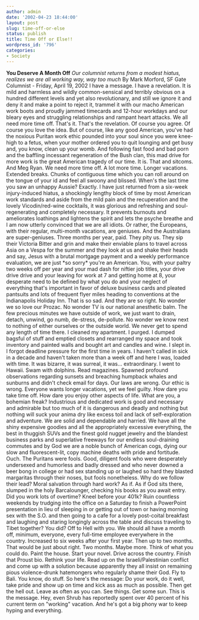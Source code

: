 ```yaml
---
author: admin
date: '2002-04-23 18:44:00'
layout: post
slug: time-off-or-else
status: publish
title: Time Off or Else!!
wordpress_id: '796'
categories:
- Society
---
```


**You Deserve A Month Off** *Our columnist returns from a modest hiatus,
realizes we are all working way, way too much* By Mark Morford, SF Gate
Columnist - Friday, April 19, 2002 I have a message. I have a
revelation. It is mild and harmless and wildly common-sensical and
terribly obvious on a hundred different levels and yet also
revolutionary, and still we ignore it and deny it and make a point to
reject it, trammel it with our macho American work boots and proudly
jammed timecards and 12-hour workdays and our bleary eyes and struggling
relationships and rampant heart attacks. We all need more time off.
That's it. That's the revelation. Of course you agree. Of course you
love the idea. But of course, like any good American, you've had the
noxious Puritan work ethic pounded into your soul since you were
knee-high to a fetus, when your mother ordered you to quit lounging and
get busy and, you know, clean up your womb. And following fast food and
bad porn and the baffling incessant regeneration of the Bush clan, this
mad drive for more work is the great American tragedy of our time. It
is. That and sitcoms. And Meg Ryan. We need more time off. A lot more
time. Longer vacations. Extended breaks. Chunks of contiguous time which
you can roll around on the tongue of your id and feel all swoony and
blissed. When's the last time you saw an unhappy Aussie? Exactly. I have
just returned from a six-week injury-induced hiatus, a shockingly
lengthy block of time by most American work standards and aside from the
mild pain and the recuperation and the lovely Vicodin/red-wine
cocktails, it was glorious and refreshing and soul-regenerating and
completely necessary. It prevents burnouts and ameliorates loathings and
lightens the spirit and lets the psyche breathe and I am now utterly
convinced that we are all idiots. Or rather, the Europeans, with their
regular, multi-month vacations, are geniuses. And the Australians are
super-geniuses. Three months per year, paid. They pity us. They sip
their Victoria Bitter and grin and make their enviable plans to travel
across Asia on a Vespa for the summer and they look at us and shake
their heads and say, Jesus with a brutal mortgage payment and a weekly
performance evaluation, we are just \*so sorry\* you're an American.
You, with your paltry two weeks off per year and your mad dash for
niftier job titles, your drive drive drive and your leaving for work at
7 and getting home at 8, your desperate need to be defined by what you
do and your neglect of everything that's important in favor of deluxe
business cards and pleated pantsuits and lots of frequent flyer miles
heading to conventions at the Indianapolis Holiday Inn. That is so sad.
And they are so right. No wonder we so love our Prozac. No wonder TV is
our national anesthetic balm. The few precious minutes we have outside
of work, we just want to drain, detach, unwind, go numb, de-stress,
de-pollute. No wonder we know next to nothing of either ourselves or the
outside world. We never get to spend any length of time there. I cleaned
my apartment. I purged. I dumped bagsful of stuff and emptied closets
and rearranged my space and took inventory and painted walls and bought
art and candles and wine. I slept in. I forgot deadline pressure for the
first time in years. I haven't called in sick in a decade and haven't
taken more than a week off and here I was, loaded with time. It was
bizarre, it was surreal, it was... extraordinary. I went to Hawaii. Swam
with dolphins. Read magazines. Spawned profound observations regarding
sunsets and breaching humpback whales and sunburns and didn't check
email for days. Our laws are wrong. Our ethic is wrong. Everyone wants
longer vacations, yet we feel guilty. How dare you take time off. How
dare you enjoy other aspects of life. What are you, a bohemian freak?
Industrious and dedicated work is good and necessary and admirable but
too much of it is dangerous and deadly and nothing but nothing will suck
your anima dry like excess toil and lack of self-exploration and
adventure. We are solid and dependable and harried. We have all the
shiny expensive goodies and all the appropriately excessive everything,
the best in thuggish SUVs and the finest gold nugget jewelry and the
blandest business parks and superlative freeways for our endless
soul-draining commutes and by God we are a noble bunch of American cogs,
dying our slow and fluorescent-lit, copy machine deaths with pride and
fortitude. Ouch. The Puritans were fools. Good, diligent fools who were
desperately undersexed and humorless and badly dressed and who never
downed a beer bong in college or had sex standing up or laughed so hard
they blasted margaritas through their noses, but fools nonetheless. Why
do we follow their lead? Moral salvation through hard work? As if. As if
God sits there, slumped in the holy Barcalounger, checking his books as
you await entry. Did you work lots of overtime? Kneel before your 401k?
Ruin countless weekends by trudging into the office on a Saturday to
finish a PowerPoint presentation in lieu of sleeping in or getting out
of town or having morning sex with the S.O. and then going to a cafe for
a lovely post-coital breakfast and laughing and staring longingly across
the table and discuss traveling to Tibet together? You did? Off to Hell
with you. We should all have a month off, minimum, everyone, every
full-time employee everywhere in the country. Increased to six weeks
after your first year. Then up to two months. That would be just about
right. Two months. Maybe more. Think of what you could do. Paint the
house. Start your novel. Drive across the country. Finish that Proust
bio. Rethink your life. Read up on the Israeli/Palestinian conflict and
come up with a solution because apparently they all insist on remaining
pious violence-drunk hatemongers who regularly shame their God. Fly to
Bali. You know, do stuff. So here's the message: Do your work, do it
well, take pride and show up on time and kick ass as much as possible.
Then get the hell out. Leave as often as you can. See things. Get some
sun. This is the message. Hey, even Shrub has reportedly spent over 40
percent of his current term on "working" vacation. And he's got a big
phony war to keep hyping and everything.
